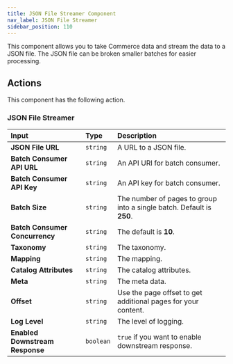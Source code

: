 ```yaml
---
title: JSON File Streamer Component
nav_label: JSON File Streamer
sidebar_position: 110
---
```


This component allows you to take Commerce data and stream the data to a JSON file. The JSON file can be broken smaller batches for easier processing.

## Actions

This component has the following action.

### JSON File Streamer

| Input | Type | Description |
|:--- |:--- | :--- | 
| **JSON File URL**  | `string` | A URL to a JSON file. | 
| **Batch Consumer API URL**  | `string` | An API URl for batch consumer. | 
| **Batch Consumer API Key**  | `string` | An API key for batch consumer. | 
| **Batch Size**  | `string` | The number of pages to group into a single batch. Default is **250**. | 
| **Batch Consumer Concurrency**  | `string` | The default is **10**. | 
| **Taxonomy**  | `string` | The taxonomy. | 
| **Mapping**  | `string` | The mapping. | 
| **Catalog Attributes**  | `string` | The catalog attributes. | 
| **Meta**  | `string` | The meta data. | 
| **Offset**  | `string` | Use the page offset to get additional pages for your content. | 
| **Log Level**  | `string` | The level of logging. | 
| **Enabled Downstream Response**  | `boolean` | `true` if you want to enable downstream response. | 
